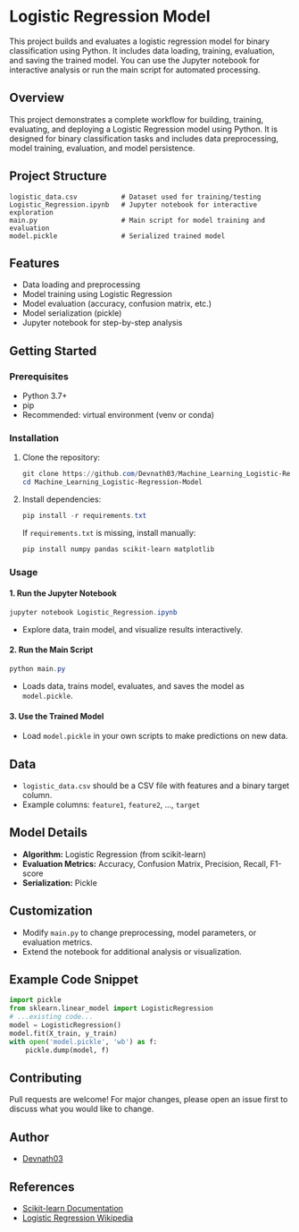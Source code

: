 # Logistic Regression Model
This project builds and evaluates a logistic regression model for binary classification using Python. It includes data loading, training, evaluation, and saving the trained model. You can use the Jupyter notebook for interactive analysis or run the main script for automated processing.

## Overview
This project demonstrates a complete workflow for building, training, evaluating, and deploying a Logistic Regression model using Python. It is designed for binary classification tasks and includes data preprocessing, model training, evaluation, and model persistence.

## Project Structure
```
logistic_data.csv           # Dataset used for training/testing
Logistic_Regression.ipynb   # Jupyter notebook for interactive exploration
main.py                     # Main script for model training and evaluation
model.pickle                # Serialized trained model
```

## Features
- Data loading and preprocessing
- Model training using Logistic Regression
- Model evaluation (accuracy, confusion matrix, etc.)
- Model serialization (pickle)
- Jupyter notebook for step-by-step analysis

## Getting Started

### Prerequisites
- Python 3.7+
- pip
- Recommended: virtual environment (venv or conda)

### Installation
1. Clone the repository:
   ```powershell
   git clone https://github.com/Devnath03/Machine_Learning_Logistic-Regression-Model.git
   cd Machine_Learning_Logistic-Regression-Model
   ```
2. Install dependencies:
   ```powershell
   pip install -r requirements.txt
   ```
   If `requirements.txt` is missing, install manually:
   ```powershell
   pip install numpy pandas scikit-learn matplotlib
   ```

### Usage
#### 1. Run the Jupyter Notebook
   ```powershell
   jupyter notebook Logistic_Regression.ipynb
   ```
   - Explore data, train model, and visualize results interactively.

#### 2. Run the Main Script
   ```powershell
   python main.py
   ```
   - Loads data, trains model, evaluates, and saves the model as `model.pickle`.

#### 3. Use the Trained Model
   - Load `model.pickle` in your own scripts to make predictions on new data.

## Data
- `logistic_data.csv` should be a CSV file with features and a binary target column.
- Example columns: `feature1`, `feature2`, ..., `target`

## Model Details
- **Algorithm:** Logistic Regression (from scikit-learn)
- **Evaluation Metrics:** Accuracy, Confusion Matrix, Precision, Recall, F1-score
- **Serialization:** Pickle

## Customization
- Modify `main.py` to change preprocessing, model parameters, or evaluation metrics.
- Extend the notebook for additional analysis or visualization.

## Example Code Snippet
```python
import pickle
from sklearn.linear_model import LogisticRegression
# ...existing code...
model = LogisticRegression()
model.fit(X_train, y_train)
with open('model.pickle', 'wb') as f:
    pickle.dump(model, f)
```

## Contributing
Pull requests are welcome! For major changes, please open an issue first to discuss what you would like to change.

## Author
- [Devnath03](https://github.com/Devnath03)

## References
- [Scikit-learn Documentation](https://scikit-learn.org/stable/modules/linear_model.html#logistic-regression)
- [Logistic Regression Wikipedia](https://en.wikipedia.org/wiki/Logistic_regression)
